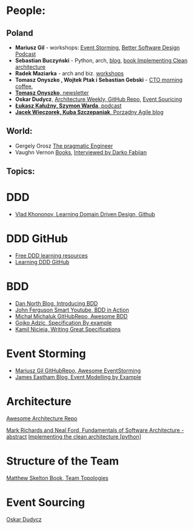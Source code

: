 # People:

## Poland
- <b>Mariusz Gil</b> - workshops: [Event Storming](https://github.com/mariuszgil/awesome-eventstorming), [Better Software Design Podcast](https://bettersoftwaredesign.pl/)
- <b>Sebastian Buczyński</b> - Python, arch, [blog](https://breadcrumbscollector.tech/), [book Implementing Clean architecture](https://cleanarchitecture.io/)
- <b>Radek Maziarka</b> - arch and biz. [workshops](https://radekmaziarka.pl/szkolenia-i-warsztaty)
- <b>Tomasz Onyszko , Wojtek Ptak i Sebastian Gebski</b> - [CTO morning coffee](https://open.spotify.com/show/1uqt9gA2hMIHFeqBlPLi37?si=f2cc44f4c0ee483d),
- [<b>Tomasz Onyszko</b>, newsletter](https://lnkd.in/dTeCxEnQ)  
- <b>Oskar Dudycz</b>, [Architecture Weekly, GitHub Repo](https://github.com/oskardudycz/ArchitectureWeekly), [Event Souricing](https://event-driven.io/)
- [<b>Łukasz Kałużny, Szymon Warda</b>, podcast](https://patoarchitekci.io/)
- [<b>Jacek Wieczorek, Kuba Szczepaniak</b>, Porządny Agile blog](https://porzadnyagile.pl/)

## World:
- Gergely Orosz [The pragmatic Engineer](https://blog.pragmaticengineer.com/)
- Vaughn Vernon
[Books](https://kalele.io/books/), [Interviewed by Darko Fabijan](https://semaphoreci.com/blog/vaughn-vernon-domain-driven-design)


## Topics:

# DDD
- [Vlad Khononov, Learning Domain Driven Design, Github](https://github.com/vladikk/learning-ddd)

# DDD GitHub
- [Free DDD learning resources](https://github.com/ddd-crew/free-ddd-learning-resource)
- [Learning DDD GitHub](https://github.com/cnb0/learning-ddd)

# BDD
- [Dan North Blog, Introducing BDD](https://dannorth.net/introducing-bdd/)
- [John Ferguson Smart Youtube, BDD in Action](https://www.youtube.com/watch?v=hdBxLZ8f82Y)
- [Michał Michaluk GitHubRepo, Awesome BDD](https://github.com/msz13/Awesome-BDD/blob/main/README.md)
- [Gojko Adzic, Specification By example](https://gojko.net/books/specification-by-example/)
- [Kamil Nicieja, Writing Great Specifications](https://www.manning.com/books/writing-great-specifications)

# Event Storming
- [Mariusz Gil GitHubRepo, Awesome EventStorming](https://github.com/mariuszgil/awesome-eventstorming)
- [James Eastham Blog, Event Modelling by Example](https://jameseastham.co.uk/post/software-development/event-modelling-by-example/)

# Architecture
[Awesome Architecture Repo](https://awesome-architecture.com/)

[Mark Richards and Neal Ford, Fundamentals of Software Architecture - abstract](https://yoan-thirion.gitbook.io/knowledge-base/software-architecture/fundamentals-of-software-architecture)
[Implementing the clean architecture [python] ](https://cleanarchitecture.io/)

# Structure of the Team
[Matthew Skelton Book, Team Topologies](https://awesome-architecture.com/)

# Event Sourcing
[Oskar Dudycz](https://event-driven.io/)
